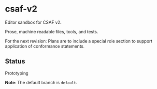 # csaf-v2
Editor sandbox for CSAF v2.

Prose, machine readable files, tools, and tests.

For the next revision: Plans are to include a special role section to support application of conformance statements.

## Status
Prototyping

**Note**: The default branch is `default`.
